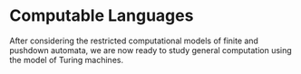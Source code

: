# Computable Languages

After considering the restricted computational models of finite and
pushdown automata, we are now ready to study general computation using
the model of Turing machines.
